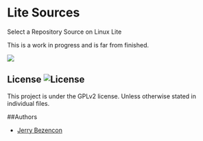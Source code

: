 Lite Sources
================

Select a Repository Source on Linux Lite

This is a work in progress and is far from finished.

![](http://i.imgur.com/4bCSqry.png)

## License ![License](https://img.shields.io/badge/license-GPLv2-green.svg)

This project is under the GPLv2 license. Unless otherwise stated in individual files.

##Authors
- [Jerry Bezencon](https://github.com/linuxlite/)

